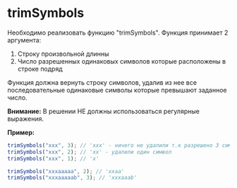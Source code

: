 # trimSymbols

Необходимо реализовать функцию "trimSymbols". Функция принимает 2 аргумента:

1. Строку произвольной длинны
2. Число разрешенных одинаковых символов которые расположены в строке подряд

Функция должна вернуть строку символов, удалив из нее все последовательные одинаковые
символы которые превышают заданное число.

**Внимание:** В решении НЕ должны использоваться регулярные выражения.

**Пример:**

```javascript
trimSymbols("xxx", 3); // 'xxx' - ничего не удалили т.к разрешено 3 символа подряд
trimSymbols("xxx", 2); // 'xx' - удалили один символ
trimSymbols("xxx", 1); // 'x'

trimSymbols("xxxaaaaa", 2); // 'xxaa'
trimSymbols("xxxaaaaab", 3); // 'xxxaaab'
```
